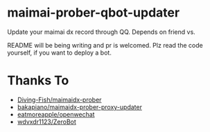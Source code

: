 # maimai-prober-qbot-updater
Update your maimai dx record through QQ. Depends on friend vs.

README will be being writing and pr is welcomed. Plz read the code yourself, if you want to deploy a bot.

# Thanks To
* [Diving-Fish/maimaidx-prober](https://github.com/Diving-Fish/maimaidx-prober)
* [bakapiano/maimaidx-prober-proxy-updater](https://github.com/bakapiano/maimaidx-prober-proxy-updater)
* [eatmoreapple/openwechat](https://github.com/eatmoreapple/openwechat)
* [wdvxdr1123/ZeroBot](https://github.com/wdvxdr1123/ZeroBot)
